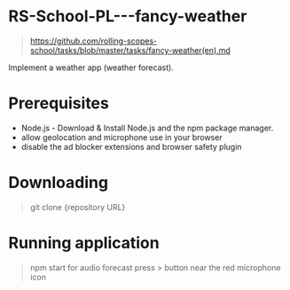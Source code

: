# RS-School-PL---fancy-weather
>https://github.com/rolling-scopes-school/tasks/blob/master/tasks/fancy-weather(en).md

Implement a weather app (weather forecast).

# Prerequisites
- Node.js - Download & Install Node.js and the npm package manager.
- allow geolocation and microphone use in your browser
- disable the ad blocker extensions and browser safety plugin

# Downloading
>git clone {repository URL}

# Running application
>npm start
>for audio forecast press > button near the red microphone icon
